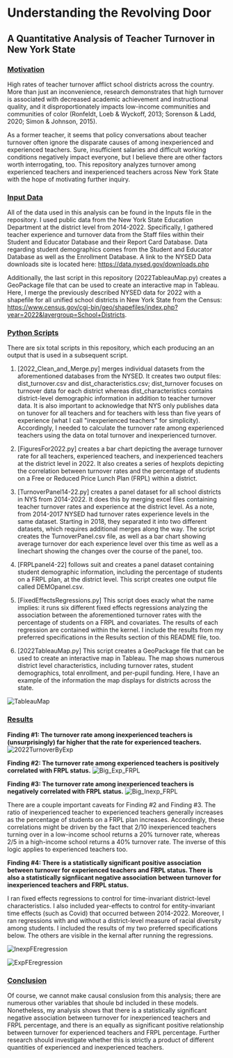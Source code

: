 # Understanding the Revolving Door
## A Quantitative Analysis of Teacher Turnover in New York State
 
### <u> Motivation </u>
High rates of teacher turnover afflict school districts across the country. More than just an inconvenience, research demonstrates that high turnover is associated with decreased academic achievement and instructional quality, and it disproportionately impacts low-income communities and communities of color (Ronfeldt, Loeb & Wyckoff, 2013; Sorenson & Ladd, 2020; Simon & Johnson, 2015). 

As a former teacher, it seems that policy conversations about teacher turnover often ignore the disparate causes of among inexperienced and experienced teachers. Sure, insufficient salaries and difficult working conditions negatively impact everyone, but I believe there are other factors worth interrogating, too. This repository analyzes turnover among experienced teachers and inexperienced teachers across New York State with the hope of motivating further inquiry. 

### <u> Input Data </u>
All of the data used in this analysis can be found in the Inputs file in the repository. I used public data from the New York State Education Department at the district level from 2014-2022. Specifically, I gathered teacher experience and turnover data from the Staff files within their Student and Educator Database and their Report Card Database. Data regarding student demographics comes from the Student and Educator Database as well as the Enrollment Database. A link to the NYSED Data downloads site is located here: https://data.nysed.gov/downloads.php

Additionally, the last script in this repository (2022TableauMap.py) creates a GeoPackage file that can be used to create an interactive map in Tableau. Here, I merge the previously described NYSED data for 2022 with a shapefile for all unified school districts in New York State from the Census: https://www.census.gov/cgi-bin/geo/shapefiles/index.php?year=2022&layergroup=School+Districts.


### <u> Python Scripts </u>
There are six total scripts in this repository, which each producing an an output that is used in a subsequent script. 

1) [2022_Clean_and_Merge.py] merges individual datasets from the aforementioned databases from the NYSED. It creates two output files: dist_turnover.csv and dist_characteristics.csv; dist_turnover focuses on turnover data for each district whereas dist_characteristics contains district-level demographic information in addition to teacher turnover data. It is also important to acknowledge that NYS only publishes data on tunover for all teachers and for teachers with less than five years of experience (what I call "inexperienced teachers" for simplicity). Accordingly, I needed to calculate the turnover rate among experienced teachers using the data on total turnover and inexperienced turnover.
   
2) [FiguresFor2022.py] creates a bar chart depicting the average turnover rate for all teachers, experienced teachers, and inexperienced teachers at the district level in 2022. It also creates a series of hexplots depicting the correlation between turnover rates and the percentage of students on a Free or Reduced Price Lunch Plan (FRPL) within a district.
   
3) [TurnoverPanel14-22.py] creates a panel dataset for all school districts in NYS from 2014-2022. It does this by merging excel files containing teacher turnover rates and experience at the district level. As a note, from 2014-2017 NYSED had turnover rates experience levels in the same dataset. Starting in 2018, they separated it into two different datasets, which requires additional merges along the way. The script creates the TurnoverPanel.csv file, as well as a bar chart showing average turnover dor each experience level over this time as well as a linechart showing the changes over the course of the panel, too.
   
4) [FRPLpanel4-22] follows suit and creates a panel dataset containing student demographic information, including the percentage of students on a FRPL plan, at the district level. This script creates one output file called DEMOpanel.csv.
   
5) [FixedEffectsRegressions.py] This script does exacly what the name implies: it runs six different fixed effects regressions analyzing the association between the aforementioned turnover rates with the percentage of students on a FRPL and covariates. The results of each regression are contained within the kernel. I include the results from my preferred specifications in the Results section of this README file, too.
   
6) [2022TableauMap.py] This script creates a GeoPackage file that can be used to create an interactive map in Tableau. The map shows numerous district level characteristics, including turnover rates, student demographics, total enrollment, and per-pupil funding. Here, I have an example of the information the map displays for districts across the state.

![TableauMap](https://github.com/ZDReeves/NYSTeacherTurnover/assets/156924085/35ac0870-f15e-473b-8426-1e789b9bdff4)
   
### <u>Results</u>
**Finding #1: The turnover rate among inexperienced teachers is (unsurprisingly) far higher that the rate for experienced teachers.**
![2022TurnoverByExp](https://github.com/ZDReeves/NYSTeacherTurnover/assets/156924085/b192b231-be49-4ed6-80ec-88fcf4465d0c)

**Finding #2: The turnover rate among experienced teachers is positively correlated with FRPL status.**
![Big_Exp_FRPL](https://github.com/ZDReeves/NYSTeacherTurnover/assets/156924085/53d5cbd2-5aae-48a6-bbc8-65a1e9878db6)

**Finding #3: The turnover rate among inexperienced teachers is negatively correlated with FRPL status.**
![Big_Inexp_FRPL](https://github.com/ZDReeves/NYSTeacherTurnover/assets/156924085/f88d1e42-aad3-4f7d-8392-a314d48352cd)

There are a couple important caveats for Finding #2 and Finding #3. The ratio of inexperienced teacher to experienced teachers generally increases as the percentage of students on a FRPL plan increases. Accordingly, these correlations might be driven by the fact that 2/10 inexperienced teachers turning over in a low-income school returns a 20% turnover rate, whereas 2/5 in a high-income school returns a 40% turnover rate. The inverse of this logic applies to experienced teachers too.

**Finding #4: There is a statistically significant positive association between turnover for experienced teachers and FRPL status. There is also a statistically signfiicant negative association between turnover for inexperienced teachers and FRPL status.**

I ran fixed effects regressions to control for time-invariant district-level characteristics. I also included year-effects to control for entity-invariant time effects (such as Covid) that occurred between 2014-2022. Moreover, I ran regressions with and without a district-level measure of racial diversity among students. I included the results of my two preferred specifications below. The others are visible in the kernal after running the regressions.

![InexpFEregression](https://github.com/ZDReeves/NYSTeacherTurnover/assets/156924085/5a3ada6b-d5d6-47cf-b9c9-8d79fa63d807)

![ExpFEregression](https://github.com/ZDReeves/NYSTeacherTurnover/assets/156924085/89e7018d-d3e2-4d95-829b-550cc9b8923a)


### <u>Conclusion</u>
Of course, we cannot make causal conslusion from this analysis; there are numerous other variables that shoule bd included in these models. Nonetheless, my analysis shows that there is a statistically significant negative association between turnover for inexperienced teachers and FRPL percentage, and there is an equally as significant positive relationship between turnover for experienced teachers and FRPL percentage. Further research should investigate whether this is strictly a product of different quantities of experienced and inexperienced teachers.
